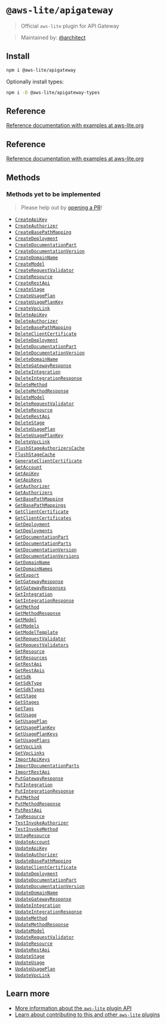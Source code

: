 # `@aws-lite/apigateway`

> Official `aws-lite` plugin for API Gateway

> Maintained by: [@architect](https://github.com/architect)


## Install

```sh
npm i @aws-lite/apigateway
```

Optionally install types:

```sh
npm i -D @aws-lite/apigateway-types
```


## Reference

[Reference documentation with examples at aws-lite.org](https://aws-lite.org/services/apigateway)


## Reference

[Reference documentation with examples at aws-lite.org](https://aws-lite.org/services/apigateway)


## Methods

<!-- ! Do not remove METHOD_DOCS_START / METHOD_DOCS_END ! -->
<!-- METHOD_DOCS_START -->



### Methods yet to be implemented

> Please help out by [opening a PR](https://github.com/architect/aws-lite#authoring-aws-lite-plugins)!

- [`CreateApiKey`](https://docs.aws.amazon.com/apigateway/latest/api/API_CreateApiKey.html)
- [`CreateAuthorizer`](https://docs.aws.amazon.com/apigateway/latest/api/API_CreateAuthorizer.html)
- [`CreateBasePathMapping`](https://docs.aws.amazon.com/apigateway/latest/api/API_CreateBasePathMapping.html)
- [`CreateDeployment`](https://docs.aws.amazon.com/apigateway/latest/api/API_CreateDeployment.html)
- [`CreateDocumentationPart`](https://docs.aws.amazon.com/apigateway/latest/api/API_CreateDocumentationPart.html)
- [`CreateDocumentationVersion`](https://docs.aws.amazon.com/apigateway/latest/api/API_CreateDocumentationVersion.html)
- [`CreateDomainName`](https://docs.aws.amazon.com/apigateway/latest/api/API_CreateDomainName.html)
- [`CreateModel`](https://docs.aws.amazon.com/apigateway/latest/api/API_CreateModel.html)
- [`CreateRequestValidator`](https://docs.aws.amazon.com/apigateway/latest/api/API_CreateRequestValidator.html)
- [`CreateResource`](https://docs.aws.amazon.com/apigateway/latest/api/API_CreateResource.html)
- [`CreateRestApi`](https://docs.aws.amazon.com/apigateway/latest/api/API_CreateRestApi.html)
- [`CreateStage`](https://docs.aws.amazon.com/apigateway/latest/api/API_CreateStage.html)
- [`CreateUsagePlan`](https://docs.aws.amazon.com/apigateway/latest/api/API_CreateUsagePlan.html)
- [`CreateUsagePlanKey`](https://docs.aws.amazon.com/apigateway/latest/api/API_CreateUsagePlanKey.html)
- [`CreateVpcLink`](https://docs.aws.amazon.com/apigateway/latest/api/API_CreateVpcLink.html)
- [`DeleteApiKey`](https://docs.aws.amazon.com/apigateway/latest/api/API_DeleteApiKey.html)
- [`DeleteAuthorizer`](https://docs.aws.amazon.com/apigateway/latest/api/API_DeleteAuthorizer.html)
- [`DeleteBasePathMapping`](https://docs.aws.amazon.com/apigateway/latest/api/API_DeleteBasePathMapping.html)
- [`DeleteClientCertificate`](https://docs.aws.amazon.com/apigateway/latest/api/API_DeleteClientCertificate.html)
- [`DeleteDeployment`](https://docs.aws.amazon.com/apigateway/latest/api/API_DeleteDeployment.html)
- [`DeleteDocumentationPart`](https://docs.aws.amazon.com/apigateway/latest/api/API_DeleteDocumentationPart.html)
- [`DeleteDocumentationVersion`](https://docs.aws.amazon.com/apigateway/latest/api/API_DeleteDocumentationVersion.html)
- [`DeleteDomainName`](https://docs.aws.amazon.com/apigateway/latest/api/API_DeleteDomainName.html)
- [`DeleteGatewayResponse`](https://docs.aws.amazon.com/apigateway/latest/api/API_DeleteGatewayResponse.html)
- [`DeleteIntegration`](https://docs.aws.amazon.com/apigateway/latest/api/API_DeleteIntegration.html)
- [`DeleteIntegrationResponse`](https://docs.aws.amazon.com/apigateway/latest/api/API_DeleteIntegrationResponse.html)
- [`DeleteMethod`](https://docs.aws.amazon.com/apigateway/latest/api/API_DeleteMethod.html)
- [`DeleteMethodResponse`](https://docs.aws.amazon.com/apigateway/latest/api/API_DeleteMethodResponse.html)
- [`DeleteModel`](https://docs.aws.amazon.com/apigateway/latest/api/API_DeleteModel.html)
- [`DeleteRequestValidator`](https://docs.aws.amazon.com/apigateway/latest/api/API_DeleteRequestValidator.html)
- [`DeleteResource`](https://docs.aws.amazon.com/apigateway/latest/api/API_DeleteResource.html)
- [`DeleteRestApi`](https://docs.aws.amazon.com/apigateway/latest/api/API_DeleteRestApi.html)
- [`DeleteStage`](https://docs.aws.amazon.com/apigateway/latest/api/API_DeleteStage.html)
- [`DeleteUsagePlan`](https://docs.aws.amazon.com/apigateway/latest/api/API_DeleteUsagePlan.html)
- [`DeleteUsagePlanKey`](https://docs.aws.amazon.com/apigateway/latest/api/API_DeleteUsagePlanKey.html)
- [`DeleteVpcLink`](https://docs.aws.amazon.com/apigateway/latest/api/API_DeleteVpcLink.html)
- [`FlushStageAuthorizersCache`](https://docs.aws.amazon.com/apigateway/latest/api/API_FlushStageAuthorizersCache.html)
- [`FlushStageCache`](https://docs.aws.amazon.com/apigateway/latest/api/API_FlushStageCache.html)
- [`GenerateClientCertificate`](https://docs.aws.amazon.com/apigateway/latest/api/API_GenerateClientCertificate.html)
- [`GetAccount`](https://docs.aws.amazon.com/apigateway/latest/api/API_GetAccount.html)
- [`GetApiKey`](https://docs.aws.amazon.com/apigateway/latest/api/API_GetApiKey.html)
- [`GetApiKeys`](https://docs.aws.amazon.com/apigateway/latest/api/API_GetApiKeys.html)
- [`GetAuthorizer`](https://docs.aws.amazon.com/apigateway/latest/api/API_GetAuthorizer.html)
- [`GetAuthorizers`](https://docs.aws.amazon.com/apigateway/latest/api/API_GetAuthorizers.html)
- [`GetBasePathMapping`](https://docs.aws.amazon.com/apigateway/latest/api/API_GetBasePathMapping.html)
- [`GetBasePathMappings`](https://docs.aws.amazon.com/apigateway/latest/api/API_GetBasePathMappings.html)
- [`GetClientCertificate`](https://docs.aws.amazon.com/apigateway/latest/api/API_GetClientCertificate.html)
- [`GetClientCertificates`](https://docs.aws.amazon.com/apigateway/latest/api/API_GetClientCertificates.html)
- [`GetDeployment`](https://docs.aws.amazon.com/apigateway/latest/api/API_GetDeployment.html)
- [`GetDeployments`](https://docs.aws.amazon.com/apigateway/latest/api/API_GetDeployments.html)
- [`GetDocumentationPart`](https://docs.aws.amazon.com/apigateway/latest/api/API_GetDocumentationPart.html)
- [`GetDocumentationParts`](https://docs.aws.amazon.com/apigateway/latest/api/API_GetDocumentationParts.html)
- [`GetDocumentationVersion`](https://docs.aws.amazon.com/apigateway/latest/api/API_GetDocumentationVersion.html)
- [`GetDocumentationVersions`](https://docs.aws.amazon.com/apigateway/latest/api/API_GetDocumentationVersions.html)
- [`GetDomainName`](https://docs.aws.amazon.com/apigateway/latest/api/API_GetDomainName.html)
- [`GetDomainNames`](https://docs.aws.amazon.com/apigateway/latest/api/API_GetDomainNames.html)
- [`GetExport`](https://docs.aws.amazon.com/apigateway/latest/api/API_GetExport.html)
- [`GetGatewayResponse`](https://docs.aws.amazon.com/apigateway/latest/api/API_GetGatewayResponse.html)
- [`GetGatewayResponses`](https://docs.aws.amazon.com/apigateway/latest/api/API_GetGatewayResponses.html)
- [`GetIntegration`](https://docs.aws.amazon.com/apigateway/latest/api/API_GetIntegration.html)
- [`GetIntegrationResponse`](https://docs.aws.amazon.com/apigateway/latest/api/API_GetIntegrationResponse.html)
- [`GetMethod`](https://docs.aws.amazon.com/apigateway/latest/api/API_GetMethod.html)
- [`GetMethodResponse`](https://docs.aws.amazon.com/apigateway/latest/api/API_GetMethodResponse.html)
- [`GetModel`](https://docs.aws.amazon.com/apigateway/latest/api/API_GetModel.html)
- [`GetModels`](https://docs.aws.amazon.com/apigateway/latest/api/API_GetModels.html)
- [`GetModelTemplate`](https://docs.aws.amazon.com/apigateway/latest/api/API_GetModelTemplate.html)
- [`GetRequestValidator`](https://docs.aws.amazon.com/apigateway/latest/api/API_GetRequestValidator.html)
- [`GetRequestValidators`](https://docs.aws.amazon.com/apigateway/latest/api/API_GetRequestValidators.html)
- [`GetResource`](https://docs.aws.amazon.com/apigateway/latest/api/API_GetResource.html)
- [`GetResources`](https://docs.aws.amazon.com/apigateway/latest/api/API_GetResources.html)
- [`GetRestApi`](https://docs.aws.amazon.com/apigateway/latest/api/API_GetRestApi.html)
- [`GetRestApis`](https://docs.aws.amazon.com/apigateway/latest/api/API_GetRestApis.html)
- [`GetSdk`](https://docs.aws.amazon.com/apigateway/latest/api/API_GetSdk.html)
- [`GetSdkType`](https://docs.aws.amazon.com/apigateway/latest/api/API_GetSdkType.html)
- [`GetSdkTypes`](https://docs.aws.amazon.com/apigateway/latest/api/API_GetSdkTypes.html)
- [`GetStage`](https://docs.aws.amazon.com/apigateway/latest/api/API_GetStage.html)
- [`GetStages`](https://docs.aws.amazon.com/apigateway/latest/api/API_GetStages.html)
- [`GetTags`](https://docs.aws.amazon.com/apigateway/latest/api/API_GetTags.html)
- [`GetUsage`](https://docs.aws.amazon.com/apigateway/latest/api/API_GetUsage.html)
- [`GetUsagePlan`](https://docs.aws.amazon.com/apigateway/latest/api/API_GetUsagePlan.html)
- [`GetUsagePlanKey`](https://docs.aws.amazon.com/apigateway/latest/api/API_GetUsagePlanKey.html)
- [`GetUsagePlanKeys`](https://docs.aws.amazon.com/apigateway/latest/api/API_GetUsagePlanKeys.html)
- [`GetUsagePlans`](https://docs.aws.amazon.com/apigateway/latest/api/API_GetUsagePlans.html)
- [`GetVpcLink`](https://docs.aws.amazon.com/apigateway/latest/api/API_GetVpcLink.html)
- [`GetVpcLinks`](https://docs.aws.amazon.com/apigateway/latest/api/API_GetVpcLinks.html)
- [`ImportApiKeys`](https://docs.aws.amazon.com/apigateway/latest/api/API_ImportApiKeys.html)
- [`ImportDocumentationParts`](https://docs.aws.amazon.com/apigateway/latest/api/API_ImportDocumentationParts.html)
- [`ImportRestApi`](https://docs.aws.amazon.com/apigateway/latest/api/API_ImportRestApi.html)
- [`PutGatewayResponse`](https://docs.aws.amazon.com/apigateway/latest/api/API_PutGatewayResponse.html)
- [`PutIntegration`](https://docs.aws.amazon.com/apigateway/latest/api/API_PutIntegration.html)
- [`PutIntegrationResponse`](https://docs.aws.amazon.com/apigateway/latest/api/API_PutIntegrationResponse.html)
- [`PutMethod`](https://docs.aws.amazon.com/apigateway/latest/api/API_PutMethod.html)
- [`PutMethodResponse`](https://docs.aws.amazon.com/apigateway/latest/api/API_PutMethodResponse.html)
- [`PutRestApi`](https://docs.aws.amazon.com/apigateway/latest/api/API_PutRestApi.html)
- [`TagResource`](https://docs.aws.amazon.com/apigateway/latest/api/API_TagResource.html)
- [`TestInvokeAuthorizer`](https://docs.aws.amazon.com/apigateway/latest/api/API_TestInvokeAuthorizer.html)
- [`TestInvokeMethod`](https://docs.aws.amazon.com/apigateway/latest/api/API_TestInvokeMethod.html)
- [`UntagResource`](https://docs.aws.amazon.com/apigateway/latest/api/API_UntagResource.html)
- [`UpdateAccount`](https://docs.aws.amazon.com/apigateway/latest/api/API_UpdateAccount.html)
- [`UpdateApiKey`](https://docs.aws.amazon.com/apigateway/latest/api/API_UpdateApiKey.html)
- [`UpdateAuthorizer`](https://docs.aws.amazon.com/apigateway/latest/api/API_UpdateAuthorizer.html)
- [`UpdateBasePathMapping`](https://docs.aws.amazon.com/apigateway/latest/api/API_UpdateBasePathMapping.html)
- [`UpdateClientCertificate`](https://docs.aws.amazon.com/apigateway/latest/api/API_UpdateClientCertificate.html)
- [`UpdateDeployment`](https://docs.aws.amazon.com/apigateway/latest/api/API_UpdateDeployment.html)
- [`UpdateDocumentationPart`](https://docs.aws.amazon.com/apigateway/latest/api/API_UpdateDocumentationPart.html)
- [`UpdateDocumentationVersion`](https://docs.aws.amazon.com/apigateway/latest/api/API_UpdateDocumentationVersion.html)
- [`UpdateDomainName`](https://docs.aws.amazon.com/apigateway/latest/api/API_UpdateDomainName.html)
- [`UpdateGatewayResponse`](https://docs.aws.amazon.com/apigateway/latest/api/API_UpdateGatewayResponse.html)
- [`UpdateIntegration`](https://docs.aws.amazon.com/apigateway/latest/api/API_UpdateIntegration.html)
- [`UpdateIntegrationResponse`](https://docs.aws.amazon.com/apigateway/latest/api/API_UpdateIntegrationResponse.html)
- [`UpdateMethod`](https://docs.aws.amazon.com/apigateway/latest/api/API_UpdateMethod.html)
- [`UpdateMethodResponse`](https://docs.aws.amazon.com/apigateway/latest/api/API_UpdateMethodResponse.html)
- [`UpdateModel`](https://docs.aws.amazon.com/apigateway/latest/api/API_UpdateModel.html)
- [`UpdateRequestValidator`](https://docs.aws.amazon.com/apigateway/latest/api/API_UpdateRequestValidator.html)
- [`UpdateResource`](https://docs.aws.amazon.com/apigateway/latest/api/API_UpdateResource.html)
- [`UpdateRestApi`](https://docs.aws.amazon.com/apigateway/latest/api/API_UpdateRestApi.html)
- [`UpdateStage`](https://docs.aws.amazon.com/apigateway/latest/api/API_UpdateStage.html)
- [`UpdateUsage`](https://docs.aws.amazon.com/apigateway/latest/api/API_UpdateUsage.html)
- [`UpdateUsagePlan`](https://docs.aws.amazon.com/apigateway/latest/api/API_UpdateUsagePlan.html)
- [`UpdateVpcLink`](https://docs.aws.amazon.com/apigateway/latest/api/API_UpdateVpcLink.html)
<!-- METHOD_DOCS_END -->


## Learn more

- [More information about the `aws-lite` plugin API](https://aws-lite.org/plugin-api)
- [Learn about contributing to this and other `aws-lite` plugins](https://aws-lite.org/contributing)
